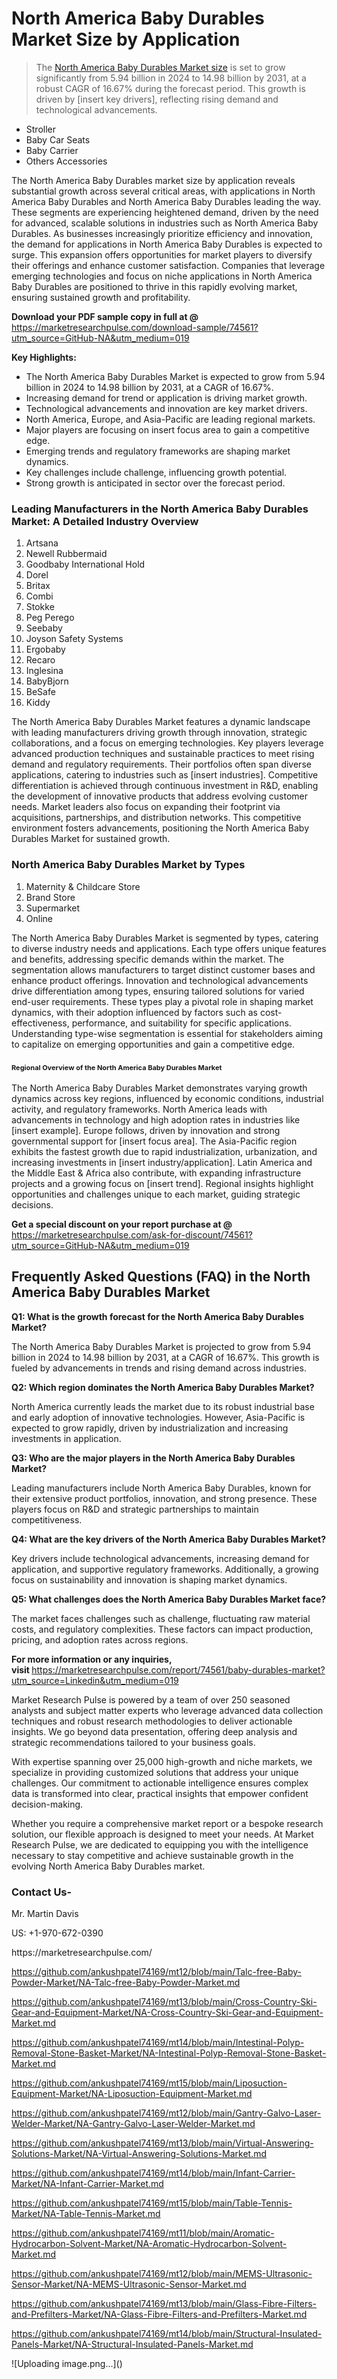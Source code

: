 <h1>North America Baby Durables Market&nbsp;Size by Application</h1><blockquote><p>The <a href="https://marketresearchpulse.com/download-sample/74561?utm_source=GitHub-NA&amp;utm_medium=019">North America Baby Durables Market size</a> is set to grow significantly from 5.94 billion in 2024 to 14.98 billion by 2031, at a robust CAGR of 16.67% during the forecast period. This growth is driven by [insert key drivers], reflecting rising demand and technological advancements.</p></blockquote><ul><li>Stroller<li> Baby Car Seats<li> Baby Carrier<li> Others Accessories</li></ul><p>The North America Baby Durables market size by application reveals substantial growth across several critical areas, with applications in North America Baby Durables and North America Baby Durables leading the way. These segments are experiencing heightened demand, driven by the need for advanced, scalable solutions in industries such as North America Baby Durables. As businesses increasingly prioritize efficiency and innovation, the demand for applications in North America Baby Durables is expected to surge. This expansion offers opportunities for market players to diversify their offerings and enhance customer satisfaction. Companies that leverage emerging technologies and focus on niche applications in North America Baby Durables are positioned to thrive in this rapidly evolving market, ensuring sustained growth and profitability.</p><p><strong>Download your PDF sample copy in full at @ </strong><a href="https://marketresearchpulse.com/download-sample/74561?utm_source=GitHub-NA&amp;utm_medium=019">https://marketresearchpulse.com/download-sample/74561?utm_source=GitHub-NA&amp;utm_medium=019</a></p><p><strong>Key Highlights: </strong></p><ul><li>The North America Baby Durables Market is expected to grow from 5.94 billion in 2024 to 14.98 billion by 2031, at a CAGR of 16.67%.</li><li>Increasing demand for trend or application is driving market growth.</li><li>Technological advancements and innovation are key market drivers.</li><li>North America, Europe, and Asia-Pacific are leading regional markets.</li><li>Major players are focusing on insert focus area to gain a competitive edge.</li><li>Emerging trends and regulatory frameworks are shaping market dynamics.</li><li>Key challenges include challenge, influencing growth potential.</li><li>Strong growth is anticipated in sector over the forecast period.</li></ul><h3>Leading Manufacturers in the North America Baby Durables Market: A Detailed Industry Overview</h3><ol><li>Artsana</li><li>Newell Rubbermaid</li><li>Goodbaby International Hold</li><li>Dorel</li><li>Britax</li><li>Combi</li><li>Stokke</li><li>Peg Perego</li><li>Seebaby</li><li>Joyson Safety Systems</li><li>Ergobaby</li><li>Recaro</li><li>Inglesina</li><li>BabyBjorn</li><li>BeSafe</li><li>Kiddy</li></ol><div class="flex max-w-full flex-col flex-grow"><div class="min-h-8 text-message flex w-full flex-col items-end gap-2 whitespace-normal break-words [.text-message+&amp;]:mt-5" dir="auto" data-message-author-role="assistant" data-message-id="fd8432e4-4910-450d-b182-61b7bfb0a01f" data-message-model-slug="gpt-4o"><div class="flex w-full flex-col gap-1 empty:hidden first:pt-[3px]"><div class="markdown prose w-full break-words dark:prose-invert light"><p>The North America Baby Durables Market features a dynamic landscape with leading manufacturers driving growth through innovation, strategic collaborations, and a focus on emerging technologies. Key players leverage advanced production techniques and sustainable practices to meet rising demand and regulatory requirements. Their portfolios often span diverse applications, catering to industries such as [insert industries]. Competitive differentiation is achieved through continuous investment in R&amp;D, enabling the development of innovative products that address evolving customer needs. Market leaders also focus on expanding their footprint via acquisitions, partnerships, and distribution networks. This competitive environment fosters advancements, positioning the North America Baby Durables Market for sustained growth.</p></div></div></div></div><h3>North America Baby Durables Market by Types</h3><ol><li>Maternity & Childcare Store<li> Brand Store<li> Supermarket<li> Online</li></ol><div class="flex max-w-full flex-col flex-grow"><div class="min-h-8 text-message flex w-full flex-col items-end gap-2 whitespace-normal break-words [.text-message+&amp;]:mt-5" dir="auto" data-message-author-role="assistant" data-message-id="084470be-0bb7-4664-bddf-5156b4f41249" data-message-model-slug="gpt-4o-mini"><div class="flex w-full flex-col gap-1 empty:hidden first:pt-[3px]"><div class="markdown prose w-full break-words dark:prose-invert light"><p>The North America Baby Durables Market is segmented by types, catering to diverse industry needs and applications. Each type offers unique features and benefits, addressing specific demands within the market. The segmentation allows manufacturers to target distinct customer bases and enhance product offerings. Innovation and technological advancements drive differentiation among types, ensuring tailored solutions for varied end-user requirements. These types play a pivotal role in shaping market dynamics, with their adoption influenced by factors such as cost-effectiveness, performance, and suitability for specific applications. Understanding type-wise segmentation is essential for stakeholders aiming to capitalize on emerging opportunities and gain a competitive edge.</p></div></div></div></div><h3><span style="font-size: 11px;">Regional Overview of the North America Baby Durables Market</span></h3><div class="flex max-w-full flex-col flex-grow"><div class="min-h-8 text-message flex w-full flex-col items-end gap-2 whitespace-normal break-words [.text-message+&amp;]:mt-5" dir="auto" data-message-author-role="assistant" data-message-id="e9038762-ce64-4e30-91c9-9bd413514231" data-message-model-slug="gpt-4o-mini"><div class="flex w-full flex-col gap-1 empty:hidden first:pt-[3px]"><div class="markdown prose w-full break-words dark:prose-invert light"><p>The North America Baby Durables Market demonstrates varying growth dynamics across key regions, influenced by economic conditions, industrial activity, and regulatory frameworks. North America leads with advancements in technology and high adoption rates in industries like [insert example]. Europe follows, driven by innovation and strong governmental support for [insert focus area]. The Asia-Pacific region exhibits the fastest growth due to rapid industrialization, urbanization, and increasing investments in [insert industry/application]. Latin America and the Middle East &amp; Africa also contribute, with expanding infrastructure projects and a growing focus on [insert trend]. Regional insights highlight opportunities and challenges unique to each market, guiding strategic decisions.</p></div></div></div></div><p><strong>Get a special discount on your report purchase at @ </strong><a href="https://marketresearchpulse.com/ask-for-discount/74561?utm_source=GitHub-NA&amp;utm_medium=019">https://marketresearchpulse.com/ask-for-discount/74561?utm_source=GitHub-NA&amp;utm_medium=019</a></p><h2>Frequently Asked Questions (FAQ) in the North America Baby Durables Market</h2><p><strong>Q1: What is the growth forecast for the North America Baby Durables Market?</strong></p><p>The North America Baby Durables Market is projected to grow from 5.94 billion in 2024 to 14.98 billion by 2031, at a CAGR of 16.67%. This growth is fueled by advancements in trends and rising demand across industries.</p><p><strong>Q2: Which region dominates the North America Baby Durables Market?</strong></p><p>North America currently leads the market due to its robust industrial base and early adoption of innovative technologies. However, Asia-Pacific is expected to grow rapidly, driven by industrialization and increasing investments in application.</p><p><strong>Q3: Who are the major players in the North America Baby Durables Market?</strong></p><p>Leading manufacturers include North America Baby Durables, known for their extensive product portfolios, innovation, and strong presence. These players focus on R&amp;D and strategic partnerships to maintain competitiveness.</p><p><strong>Q4: What are the key drivers of the North America Baby Durables Market?</strong></p><p>Key drivers include technological advancements, increasing demand for application, and supportive regulatory frameworks. Additionally, a growing focus on sustainability and innovation is shaping market dynamics.</p><p><strong>Q5: What challenges does the North America Baby Durables Market face?</strong></p><p>The market faces challenges such as challenge, fluctuating raw material costs, and regulatory complexities. These factors can impact production, pricing, and adoption rates across regions.</p><p><strong>For more information or any inquiries, visit&nbsp;</strong><a href="https://marketresearchpulse.com/report/74561/baby-durables-market?utm_source=Linkedin&utm_medium=019">https://marketresearchpulse.com/report/74561/baby-durables-market?utm_source=Linkedin&utm_medium=019</a></p><p>Market Research Pulse is powered by a team of over 250 seasoned analysts and subject matter experts who leverage advanced data collection techniques and robust research methodologies to deliver actionable insights. We go beyond data presentation, offering deep analysis and strategic recommendations tailored to your business goals.</p><p>With expertise spanning over 25,000 high-growth and niche markets, we specialize in providing customized solutions that address your unique challenges. Our commitment to actionable intelligence ensures complex data is transformed into clear, practical insights that empower confident decision-making.</p><p>Whether you require a comprehensive market report or a bespoke research solution, our flexible approach is designed to meet your needs. At Market Research Pulse, we are dedicated to equipping you with the intelligence necessary to stay competitive and achieve sustainable growth in the evolving North America Baby Durables market.</p><h3><strong>Contact Us-</strong></h3><p>Mr. Martin Davis</p><p>US: +1-970-672-0390</p><p>https://marketresearchpulse.com/</p><p><a href="https://github.com/ankushpatel74169/mt12/blob/main/Talc-free-Baby-Powder-Market/NA-Talc-free-Baby-Powder-Market.md">https://github.com/ankushpatel74169/mt12/blob/main/Talc-free-Baby-Powder-Market/NA-Talc-free-Baby-Powder-Market.md</a></p><p><a href="https://github.com/ankushpatel74169/mt13/blob/main/Cross-Country-Ski-Gear-and-Equipment-Market/NA-Cross-Country-Ski-Gear-and-Equipment-Market.md">https://github.com/ankushpatel74169/mt13/blob/main/Cross-Country-Ski-Gear-and-Equipment-Market/NA-Cross-Country-Ski-Gear-and-Equipment-Market.md</a></p><p><a href="https://github.com/ankushpatel74169/mt14/blob/main/Intestinal-Polyp-Removal-Stone-Basket-Market/NA-Intestinal-Polyp-Removal-Stone-Basket-Market.md">https://github.com/ankushpatel74169/mt14/blob/main/Intestinal-Polyp-Removal-Stone-Basket-Market/NA-Intestinal-Polyp-Removal-Stone-Basket-Market.md</a></p><p><a href="https://github.com/ankushpatel74169/mt15/blob/main/Liposuction-Equipment-Market/NA-Liposuction-Equipment-Market.md">https://github.com/ankushpatel74169/mt15/blob/main/Liposuction-Equipment-Market/NA-Liposuction-Equipment-Market.md</a></p><p><a href="https://github.com/ankushpatel74169/mt12/blob/main/Gantry-Galvo-Laser-Welder-Market/NA-Gantry-Galvo-Laser-Welder-Market.md">https://github.com/ankushpatel74169/mt12/blob/main/Gantry-Galvo-Laser-Welder-Market/NA-Gantry-Galvo-Laser-Welder-Market.md</a></p><p><a href="https://github.com/ankushpatel74169/mt13/blob/main/Virtual-Answering-Solutions-Market/NA-Virtual-Answering-Solutions-Market.md">https://github.com/ankushpatel74169/mt13/blob/main/Virtual-Answering-Solutions-Market/NA-Virtual-Answering-Solutions-Market.md</a></p><p><a href="https://github.com/ankushpatel74169/mt14/blob/main/Infant-Carrier-Market/NA-Infant-Carrier-Market.md">https://github.com/ankushpatel74169/mt14/blob/main/Infant-Carrier-Market/NA-Infant-Carrier-Market.md</a></p><p><a href="https://github.com/ankushpatel74169/mt15/blob/main/Table-Tennis-Market/NA-Table-Tennis-Market.md">https://github.com/ankushpatel74169/mt15/blob/main/Table-Tennis-Market/NA-Table-Tennis-Market.md</a></p><p><a href="https://github.com/ankushpatel74169/mt11/blob/main/Aromatic-Hydrocarbon-Solvent-Market/NA-Aromatic-Hydrocarbon-Solvent-Market.md">https://github.com/ankushpatel74169/mt11/blob/main/Aromatic-Hydrocarbon-Solvent-Market/NA-Aromatic-Hydrocarbon-Solvent-Market.md</a></p><p><a href="https://github.com/ankushpatel74169/mt12/blob/main/MEMS-Ultrasonic-Sensor-Market/NA-MEMS-Ultrasonic-Sensor-Market.md">https://github.com/ankushpatel74169/mt12/blob/main/MEMS-Ultrasonic-Sensor-Market/NA-MEMS-Ultrasonic-Sensor-Market.md</a></p><p><a href="https://github.com/ankushpatel74169/mt13/blob/main/Glass-Fibre-Filters-and-Prefilters-Market/NA-Glass-Fibre-Filters-and-Prefilters-Market.md">https://github.com/ankushpatel74169/mt13/blob/main/Glass-Fibre-Filters-and-Prefilters-Market/NA-Glass-Fibre-Filters-and-Prefilters-Market.md</a></p><p><a href="https://github.com/ankushpatel74169/mt14/blob/main/Structural-Insulated-Panels-Market/NA-Structural-Insulated-Panels-Market.md">https://github.com/ankushpatel74169/mt14/blob/main/Structural-Insulated-Panels-Market/NA-Structural-Insulated-Panels-Market.md</a></p>
![Uploading image.png…]()
